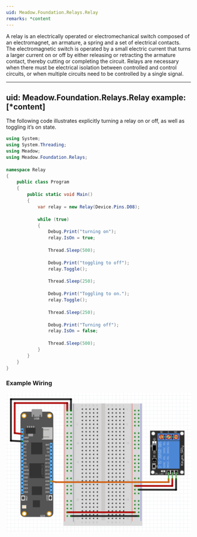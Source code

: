 ```yaml
---
uid: Meadow.Foundation.Relays.Relay
remarks: *content
---
```


A relay is an electrically operated or electromechanical switch composed of an electromagnet, an armature, a spring and a set of electrical contacts. The electromagnetic switch is operated by a small electric current that turns a larger current on or off by either releasing or retracting the armature contact, thereby cutting or completing the circuit. Relays are necessary when there must be electrical isolation between controlled and control circuits, or when multiple circuits need to be controlled by a single signal.

---
uid: Meadow.Foundation.Relays.Relay
example: [*content]
---

The following code illustrates explicitly turning a relay on or off, as well as toggling it’s on state.

```csharp
using System;
using System.Threading;
using Meadow;
using Meadow.Foundation.Relays;

namespace Relay
{
    public class Program
    {
        public static void Main()
        {
            var relay = new Relay(Device.Pins.D08);

            while (true)
            {
                Debug.Print("turning on");
                relay.IsOn = true;

                Thread.Sleep(500);

                Debug.Print("toggling to off");
                relay.Toggle();

                Thread.Sleep(250);

                Debug.Print("Toggling to on.");
                relay.Toggle();

                Thread.Sleep(250);

                Debug.Print("Turning off");
                relay.IsOn = false;

                Thread.Sleep(500);
            }
        }
    }
}
```

### Example Wiring

![](../../API_Assets/Meadow.Foundation.Relays.Relay/Relay.svg)